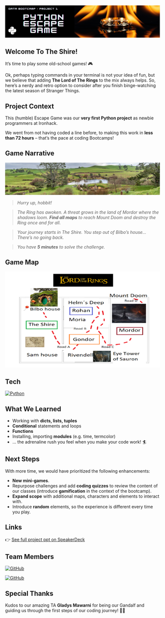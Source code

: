 
![Header](https://raw.githubusercontent.com/mgluengo/python-project/master/images/header.png "Header")

## Welcome To The Shire!

It’s time to play some old-school games! :video_game:

Ok, perhaps typing commands in your terminal is not your idea of fun, but we believe that adding **The Lord of The Rings** to the mix always helps. So, here’s a nerdy and retro option to consider after you finish binge-watching the latest season of Stranger Things. 


## Project Context

This (humble) Escape Game was our **very first Python project** as newbie programmers at Ironhack. 

We went from not having coded a line before, to making this work in **less than 72 hours** – that’s the pace at coding Bootcamps! 


## Game Narrative

![Shire](https://raw.githubusercontent.com/mgluengo/python-project/master/images/the_shire.png "Shire")

>*Hurry up, hobbit!*

>*The Ring has awoken.
A threat grows in the land of Mordor where the shadows loom. **Find all maps** to reach Mount Doom and destroy the Ring once and for all.*

>*Your journey starts in The Shire.
You step out of Bilbo’s house… 
There’s no going back.*

>*You have **5 minutes** to solve the challenge.*


## Game Map


![Game Map](https://github.com/mgluengo/python-project/blob/master/images/middle_earth_map.png)


## Tech

[![Python](https://img.shields.io/badge/Python-9146FF?style=for-the-badge&logo=python&logoColor=white&labelColor=101010)]()

## What We Learned


-	Working with **dicts, lists, tuples**
-	**Conditional** statements and loops
-	**Functions**
-	Installing, importing **modules** (e.g. time, termcolor)
-	… the adrenaline rush you feel when you make your code work! :surfer:


## Next Steps


With more time, we would have prioritized the following enhancements:

-	**New mini-games**.
-	Repurpose challenges and add **coding quizzes** to review the content of our classes (introduce **gamification** in the context of the bootcamp).
-	**Expand scope** with additional maps, characters and elements to interact with. 
-	Introduce **random** elements, so the experience is different every time you play.

## Links

:point_right: [See full project ppt on SpeakerDeck](https://speakerdeck.com/mgluengo/python-escape-game-lord-of-the-rings) 

## Team Members

[![GitHub](https://img.shields.io/badge/GitHub-mbeovides-14a1f0?style=for-the-badge&logo=github&logoColor=white&labelColor=101010)](https://github.com/mbeovides)

[![GitHub](https://img.shields.io/badge/GitHub-mgluengo-14a1f0?style=for-the-badge&logo=github&logoColor=white&labelColor=101010)](https://github.com/mgluengo)


## Special Thanks


Kudos to our amazing TA **Gladys Mawarni** for being our Gandalf and guiding us through the first steps of our coding journey! :mage_woman: